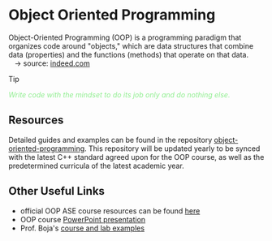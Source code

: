 # Object Oriented Programming
Object-Oriented Programming (OOP) is a programming paradigm that organizes code around "objects," which are data structures that 
combine data (properties) and the functions (methods) that operate on that data. \
&nbsp;&nbsp;&nbsp;&rarr; source: [indeed.com](https://www.indeed.com/career-advice/career-development/what-is-object-oriented-programming#:~:text=Object%2Doriented%20programming%20is%20a,Java%20%2C%20Python%20and%20C++.)
> [!TIP]
> <font color="lightgreen">*Write code with the mindset to do its job only and do nothing else.*</font>
## Resources
Detailed guides and examples can be found in the repository [object-oriented-programming](https://github.com/acs-aburada/object-oriented-programming). 
This repository will be updated yearly to be synced with the latest C++ standard agreed upon for the OOP course, as well as the predetermined curricula 
of the latest academic year.

## Other Useful Links
- official OOP ASE course resources can be found [here](https://www.acs.ase.ro/cpp)
- OOP course [PowerPoint presentation](https://www.acs.ase.ro/Media/Default/documents/cpp/CatalinBoja/OOP%20CPP%20course%20lecture.pdf)
- Prof. Boja's [course and lab examples](https://github.com/catalinboja/cpp-2024)
